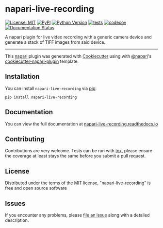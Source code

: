 # napari-live-recording

[![License: MIT](https://img.shields.io/badge/License-MIT-green.svg)](https://github.com/jacopoabramo/napari-live-recording/raw/main/LICENSE)
[![PyPI](https://img.shields.io/pypi/v/napari-live-recording.svg?color=green)](https://pypi.org/project/napari-live-recording)
[![Python Version](https://img.shields.io/pypi/pyversions/napari-live-recording.svg?color=green)](https://python.org)
[![tests](https://github.com/jethro33/napari-live-recording/workflows/tests/badge.svg)](https://github.com/jacopoabramo/napari-live-recording/actions)
[![codecov](https://codecov.io/gh/jethro33/napari-live-recording/branch/master/graph/badge.svg)](https://codecov.io/gh/jacopoabramo/napari-live-recording)
[![Documentation Status](https://readthedocs.org/projects/napari-live-recording/badge/?version=latest)](https://napari-live-recording.readthedocs.io/en/latest/?badge=latest)

A napari plugin for live video recording with a generic camera device and generate a stack of TIFF images from said device.

----------------------------------

This [napari] plugin was generated with [Cookiecutter] using with [@napari]'s [cookiecutter-napari-plugin] template.

<!--
Don't miss the full getting started guide to set up your new package:
https://github.com/napari/cookiecutter-napari-plugin#getting-started

and review the napari docs for plugin developers:
https://napari.org/docs/plugins/index.html
-->

## Installation

You can install `napari-live-recording` via [pip]:

    pip install napari-live-recording

## Documentation

You can view the full documentation at [napari-live-recording.readthedocs.io](https://napari-live-recording.readthedocs.io/en/latest/)

## Contributing

Contributions are very welcome. Tests can be run with [tox], please ensure
the coverage at least stays the same before you submit a pull request.

## License

Distributed under the terms of the [MIT] license,
"napari-live-recording" is free and open source software

## Issues

If you encounter any problems, please [file an issue] along with a detailed description.

[napari]: https://github.com/napari/napari
[Cookiecutter]: https://github.com/audreyr/cookiecutter
[@napari]: https://github.com/napari
[MIT]: http://opensource.org/licenses/MIT
[BSD-3]: http://opensource.org/licenses/BSD-3-Clause
[GNU GPL v3.0]: http://www.gnu.org/licenses/gpl-3.0.txt
[GNU LGPL v3.0]: http://www.gnu.org/licenses/lgpl-3.0.txt
[Apache Software License 2.0]: http://www.apache.org/licenses/LICENSE-2.0
[Mozilla Public License 2.0]: https://www.mozilla.org/media/MPL/2.0/index.txt
[cookiecutter-napari-plugin]: https://github.com/napari/cookiecutter-napari-plugin

[file an issue]: https://github.com/jacopoabramo/napari-live-recording/issues

[napari]: https://github.com/napari/napari
[tox]: https://tox.readthedocs.io/en/latest/
[pip]: https://pypi.org/project/pip/
[PyPI]: https://pypi.org/
